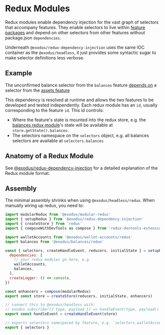 # Redux Modules

Redux modules enable dependency injection for the vast graph of selectors that accompany features. They enable selectors to live within [feature packages](legos.md#features) and depend on other selectors from other features without package.json `dependencies`.

Underneath `@exodus/redux-dependency-injection` uses the same IOC container as the `@exodus/headless`, it just provides some syntactic sugar to make selector definitions less verbose.

## Example

The unconfirmed balance selector from the `balances` feature [depends on](https://github.com/ExodusOSS/hydra/blob/8ac3c1382e3d51923de4d73c43c32f92005ae351/features/balances/redux/selectors/create-unconfirmed-balance.js#L20) a selector from the [assets feature](https://github.com/ExodusOSS/hydra/blob/8ac3c1382e3d51923de4d73c43c32f92005ae351/features/assets-feature/redux/selectors/index.js#L8)

This dependency is resolved at runtime and allows the two features to be developed and tested independently. Each redux module has an `id`, usually corresponding to the feature `id`. This id controls:

- Where the feature's state is mounted into the redux store, e.g. the [balances redux module](https://github.com/ExodusOSS/hydra/blob/8ac3c1382e3d51923de4d73c43c32f92005ae351/features/balances/redux/id.js#L1)'s state will be available at `store.getState().balances`.
- The selectors namespace on the `selectors` object, e.g. all balances selectors are available at `selectors.balances`

## Anatomy of a Redux Module

See [@exodus/redux-dependency-injection](https://github.com/ExodusOSS/hydra/tree/master/libraries/redux-dependency-injection#redux-module-definitions) for a detailed explanation of the Redux module format.

## Assembly

The minimal assembly shrinks when using `@exodus/headless/redux`. When manually wiring up redux, you need to:

```js
import modularRedux from '@exodus/modular-redux'
import { setupRedux } from '@exodus/redux-dependency-injection'
import { createStore } from 'redux'
import { composeWithDevTools as compose } from 'redux-devtools-extension/developmentOnly'

import walletAccounts from '@exodus/wallet-accounts/redux'
import balances from '@exodus/balances/redux'

const { selectors, createHandleEvent, reducers, initialState } = setupRedux({
  dependencies: [
    // your redux modules go here, e.g.
    walletAccounts,
    balances,
  ],
  createLogger: () => console,
})

const enhancers = compose(modularRedux)
export const store = createStore(reducers, initialState, enhancers)

// connect this to @exodus/headless with:
// exodus.subscribe(({ type, payload }) => handleEvent(type, payload))
export const handleEvent = createHandleEvent(store)

// exports selectors namespaced by feature, e.g. `selectors.walletAccounts.active`
export { selectors }
```
